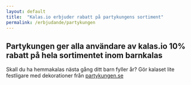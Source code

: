 ```yaml
---
layout: default
title:  "Kalas.io erbjuder rabatt på partykungens sortiment"
permalink: /erbjudande/partykungen
---
```

## Partykungen ger alla användare av kalas.io 10% rabatt på hela sortimentet inom barnkalas

Skall du ha hemmakalas nästa gång ditt barn fyller år? Gör kalaset lite festligare med dekorationer från [partykungen.se](http://partykungen.se)
